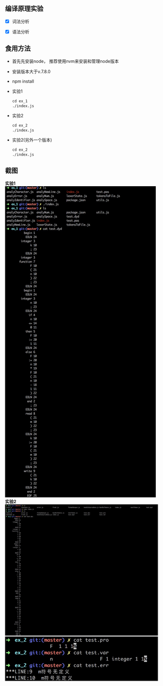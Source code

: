## 编译原理实验

* [x] 词法分析
* [x] 语法分析


## 食用方法

* 首先先安装node， 推荐使用nvm来安装和管理node版本
* 安装版本大于v.7.8.0
* npm install 
* 实验1
    
   ```
   cd ex_1
   ./index.js
   ```
   
* 实验2

  ```
  cd ex_2
  ./index.js
  ```
  
* 实验2(另外一个版本)

  ```
  cd ex_2
  ./index.js
  ```

## 截图

**实验1**
![](https://github.com/wangning0/lex-experiment/blob/master/ex_1.png)
**实验2**
![](https://github.com/wangning0/lex-experiment/blob/master/ex_2-1.png)
![](https://github.com/wangning0/lex-experiment/blob/master/ex_2-2.png)
